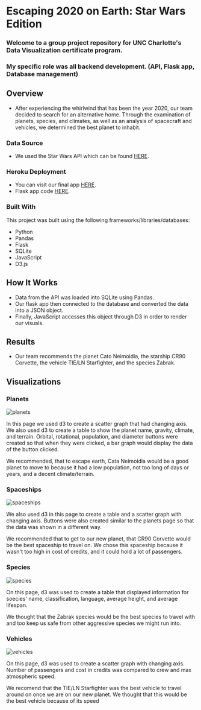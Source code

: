# Escaping 2020 on Earth: Star Wars Edition
### Welcome to a group project repository for UNC Charlotte's Data Visualization certificate program. 
### My specific role was all backend development. (API, Flask app, Database management)

## Overview 
* After experiencing the whirlwind that has been the year 2020, our team decided to search for an alternative home. Through the examination of planets, species, and climates, as well as an analysis of spacecraft and vehicles, we determined the best planet to inhabit.
### Data Source
* We used the Star Wars API which can be found <a href="https://swapi.dev/">HERE</a>.
### Heroku Deployment
* You can visit our final app <a href="https://escaping-2020-on-earth.herokuapp.com/">HERE</a>.
* Flask app code <a href="https://github.com/johnswier/escaping-2020-on-earth/blob/main/__init__.py">HERE</a>.
### Built With
This project was built using the following frameworks/libraries/databases:
* Python
* Pandas
* Flask
* SQLite 
* JavaScript
* D3.js
## How It Works
* Data from the API was loaded into SQLite using Pandas. 
* Our flask app then connected to the database and converted the data into a JSON object. 
* Finally, JavaScript accesses this object through D3 in order to render our visuals.
## Results
* Our team recommends the planet Cato Neimoidia, the starship CR90 Corvette, the vehicle TIE/LN Starfighter, and the species Zabrak.

## Visualizations

### Planets

![planets](Images/planets.png)

In this page we used d3 to create a scatter graph that had changing axis. We also used d3 to create a table to show the planet name, gravity, climate, and terrain. Orbital, rotational, population, and diameter buttons were created so that when they were clicked, a bar graph would display the data of the button clicked.

We recommended, that to escape earth, Cata Neimoidia would be a good planet to move to because it had a low population, not too long of days or years, and a decent climate/terrain.

### Spaceships

![spaceships](Images/spaceships.png)

We also used d3 in this page to create a table and a scatter graph with changing axis. Buttons were also created similar to the planets page so that the data was shown in a different way. 

We recommended that to get to our new planet, that CR90 Corvette would be the best spaceship to travel on. We chose this spaceship because it wasn't too high in cost of credits, and it could hold a lot of passengers.

### Species

![species](Images/species.png)

On this page, d3 was used to create a table that displayed information for soecies' name, classification, language, average height, and average lifespan. 

We thought that the Zabrak species would be the best species to travel with and too keep us safe from other aggressive species we might run into.

### Vehicles

![vehicles](Images/vehicles.png)

On this page, d3 was used to create a scatter graph with changing axis. Number of passengers and cost in credits was compared to crew and max atmospheric speed. 

We recomend that the TIE/LN Starfighter was the best vehicle to travel around on once we are on our new planet. We thought that this would be the best vehicle because of its speed

